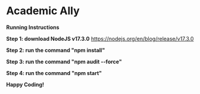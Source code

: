 # Academic Ally


**Running Instructions**

**Step 1: download NodeJS v17.3.0**
https://nodejs.org/en/blog/release/v17.3.0

**Step 2: run the command "npm install"**

**Step 3: run the command "npm audit --force"**

**Step 4: run the command "npm start"**

**Happy Coding!**
